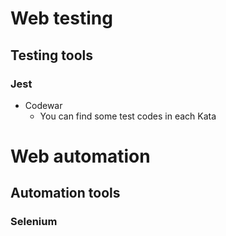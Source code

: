 # Web testing
## Testing tools
### Jest
- Codewar
  - You can find some test codes in each Kata
# Web automation
## Automation tools
### Selenium